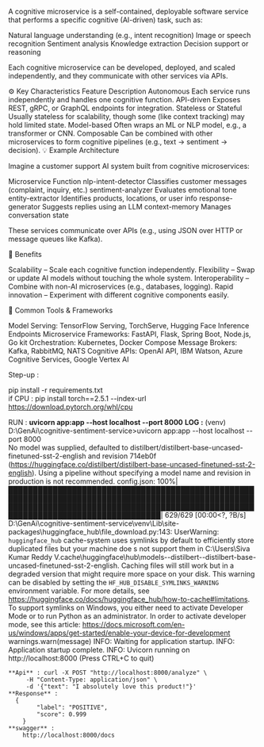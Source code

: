 A cognitive microservice is a self-contained, deployable software service that performs a specific cognitive (AI-driven) task, such as:

Natural language understanding (e.g., intent recognition)
Image or speech recognition
Sentiment analysis
Knowledge extraction
Decision support or reasoning

Each cognitive microservice can be developed, deployed, and scaled independently, and they communicate with other services via APIs.

⚙️ Key Characteristics
Feature	Description
Autonomous	Each service runs independently and handles one cognitive function.
API-driven	Exposes REST, gRPC, or GraphQL endpoints for integration.
Stateless or Stateful	Usually stateless for scalability, though some (like context tracking) may hold limited state.
Model-based	Often wraps an ML or NLP model, e.g., a transformer or CNN.
Composable	Can be combined with other microservices to form cognitive pipelines (e.g., text → sentiment → decision).
💡 Example Architecture

Imagine a customer support AI system built from cognitive microservices:

Microservice	Function
nlp-intent-detector	Classifies customer messages (complaint, inquiry, etc.)
sentiment-analyzer	Evaluates emotional tone
entity-extractor	Identifies products, locations, or user info
response-generator	Suggests replies using an LLM
context-memory	Manages conversation state

These services communicate over APIs (e.g., using JSON over HTTP or message queues like Kafka).

🧩 Benefits

Scalability – Scale each cognitive function independently.
Flexibility – Swap or update AI models without touching the whole system.
Interoperability – Combine with non-AI microservices (e.g., databases, logging).
Rapid innovation – Experiment with different cognitive components easily.

🧱 Common Tools & Frameworks

Model Serving: TensorFlow Serving, TorchServe, Hugging Face Inference Endpoints
Microservice Frameworks: FastAPI, Flask, Spring Boot, Node.js, Go kit
Orchestration: Kubernetes, Docker Compose
Message Brokers: Kafka, RabbitMQ, NATS
Cognitive APIs: OpenAI API, IBM Watson, Azure Cognitive Services, Google Vertex AI

Step-up :

pip install -r requirements.txt   
if CPU : pip install torch==2.5.1 --index-url https://download.pytorch.org/whl/cpu

RUN :
    **uvicorn app:app --host localhost --port 8000**
    **LOG :**
    (venv) D:\GenAi\cognitive-sentiment-service>uvicorn app:app --host localhost --port 8000                                                             
        No model was supplied, defaulted to distilbert/distilbert-base-uncased-finetuned-sst-2-english and revision 714eb0f (https://huggingface.co/distilbert/distilbert-base-uncased-finetuned-sst-2-english).
        Using a pipeline without specifying a model name and revision in production is not recommended.
        config.json: 100%|█████████████████████████████████████████████████████████████████████████████████████████████████████████████████████████████████████████████████████████████████████████████████████| 629/629 [00:00<?, ?B/s]
        D:\GenAi\cognitive-sentiment-service\venv\Lib\site-packages\huggingface_hub\file_download.py:143: UserWarning: `huggingface_hub` cache-system uses symlinks by default to efficiently store duplicated files but your machine doe
        s not support them in C:\Users\Siva Kumar Reddy V\.cache\huggingface\hub\models--distilbert--distilbert-base-uncased-finetuned-sst-2-english. Caching files will still work but in a degraded version that might require more space on your disk. This warning can be disabled by setting the `HF_HUB_DISABLE_SYMLINKS_WARNING` environment variable. For more details, see https://huggingface.co/docs/huggingface_hub/how-to-cache#limitations.
        To support symlinks on Windows, you either need to activate Developer Mode or to run Python as an administrator. In order to activate developer mode, see this article: https://docs.microsoft.com/en-us/windows/apps/get-started/enable-your-device-for-development
          warnings.warn(message)
        INFO:     Waiting for application startup.
        INFO:     Application startup complete.
        INFO:     Uvicorn running on http://localhost:8000 (Press CTRL+C to quit)


    **Api** : curl -X POST "http://localhost:8000/analyze" \
         -H "Content-Type: application/json" \
         -d '{"text": "I absolutely love this product!"}'
    **Response** : 
      {
            "label": "POSITIVE",
            "score": 0.999
        }
    **swagger** :
        http://localhost:8000/docs